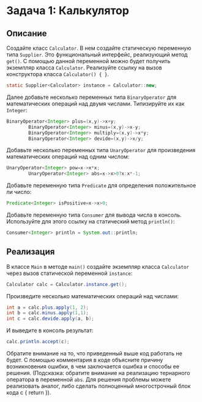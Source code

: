 # Задача 1: Калькулятор

## Описание

Создайте класс `Calculator`. В нем создайте статическую переменную типа `Supplier`. Это функциональный интерфейс,
реализующий метод `get()`. С помощью данной переменной можно будет получить экземпляр класса `Calculator`. Реализуйте
ссылку на вызов конструктора класса `Calculator() { }`.

```java
static Supplier<Calculator> instance = Calculator::new;
```

Далее добавьте несколько переменных типа `BinaryOperator` для математических операций над двумя числами. Типизируйте их
как `Integer`:

```java
BinaryOperator<Integer> plus=(x,y)->x+y;
        BinaryOperator<Integer> minus=(x,y)->x-y;
        BinaryOperator<Integer> multiply=(x,y)->x*y;
        BinaryOperator<Integer> devide=(x,y)->x/y;
```

Добавьте несколько переменных типа `UnaryOperator` для произведения математических операций над одним числом:

```java
UnaryOperator<Integer> pow=x->x*x;
        UnaryOperator<Integer> abs=x->x>0?x:x*-1;
```

Добавьте переменную типа `Predicate` для определения положительное ли число:

```java
Predicate<Integer> isPositive=x->x>0;
```

Добавьте переменную типа `Consumer` для вывода числа в консоль. Используйте для этого ссылку на статический
метод `println()`:

```java
Consumer<Integer> println = System.out::println;
```

## Реализация

В классе `Main` в методе `main()` создайте экземпляр класса `Calculator` через вызов статической переменной `instance`:

```java
Calculator calc = Calculator.instance.get();
```

Произведите несколько математических операций над числами:

```java
int a = calc.plus.apply(1, 2);
int b = calc.minus.apply(1,1);
int c = calc.devide.apply(a, b);
```

И выведите в консоль результат:

```java
calc.println.accept(c);
```

Обратите внимание на то, что приведенный выше код работать не будет. С помощью комментария в коде объясните причину
возникновения ошибки, в чем заключается ошибка и способы ее решения.
(Подсказка: обратите внимание на реализацию тернарного оператора в переменной `abs`. Для решения проблемы можете
реализовать аналог, либо сделать полноценный многострочный блок кода с { return }).
